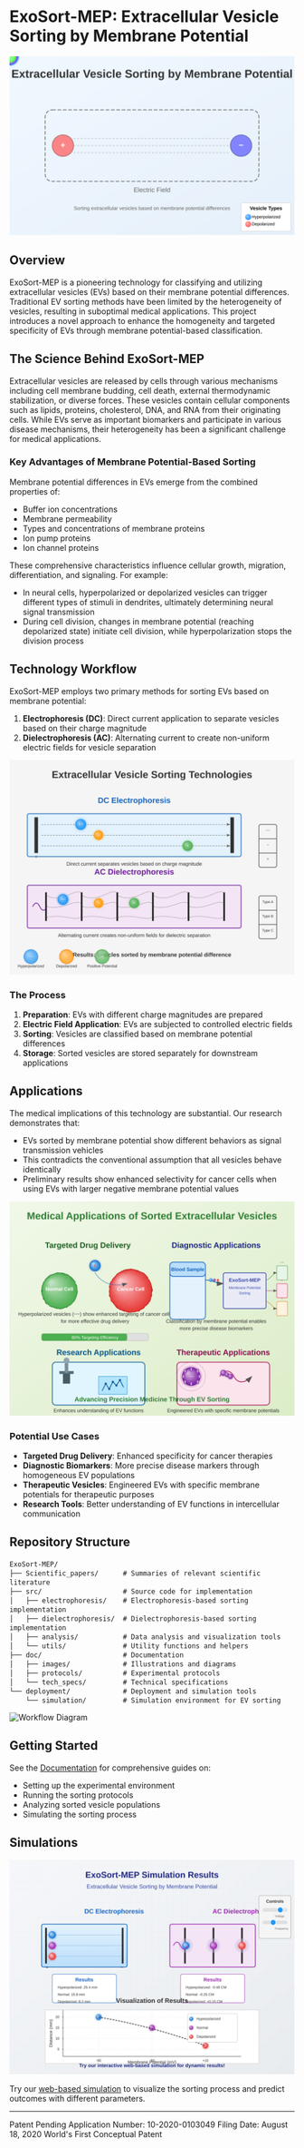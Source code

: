 # ExoSort-MEP: Extracellular Vesicle Sorting by Membrane Potential

![Extracellular Vesicle Sorting](doc/images/ev_sorting_overview.svg)

## Overview

ExoSort-MEP is a pioneering technology for classifying and utilizing extracellular vesicles (EVs) based on their membrane potential differences. Traditional EV sorting methods have been limited by the heterogeneity of vesicles, resulting in suboptimal medical applications. This project introduces a novel approach to enhance the homogeneity and targeted specificity of EVs through membrane potential-based classification.

## The Science Behind ExoSort-MEP

Extracellular vesicles are released by cells through various mechanisms including cell membrane budding, cell death, external thermodynamic stabilization, or diverse forces. These vesicles contain cellular components such as lipids, proteins, cholesterol, DNA, and RNA from their originating cells. While EVs serve as important biomarkers and participate in various disease mechanisms, their heterogeneity has been a significant challenge for medical applications.

### Key Advantages of Membrane Potential-Based Sorting

Membrane potential differences in EVs emerge from the combined properties of:
- Buffer ion concentrations
- Membrane permeability
- Types and concentrations of membrane proteins
- Ion pump proteins
- Ion channel proteins

These comprehensive characteristics influence cellular growth, migration, differentiation, and signaling. For example:
- In neural cells, hyperpolarized or depolarized vesicles can trigger different types of stimuli in dendrites, ultimately determining neural signal transmission
- During cell division, changes in membrane potential (reaching depolarized state) initiate cell division, while hyperpolarization stops the division process

## Technology Workflow

ExoSort-MEP employs two primary methods for sorting EVs based on membrane potential:

1. **Electrophoresis (DC)**: Direct current application to separate vesicles based on their charge magnitude
2. **Dielectrophoresis (AC)**: Alternating current to create non-uniform electric fields for vesicle separation

![Sorting Technology](doc/images/sorting_technology.svg)

### The Process

1. **Preparation**: EVs with different charge magnitudes are prepared
2. **Electric Field Application**: EVs are subjected to controlled electric fields
3. **Sorting**: Vesicles are classified based on membrane potential differences
4. **Storage**: Sorted vesicles are stored separately for downstream applications

## Applications

The medical implications of this technology are substantial. Our research demonstrates that:

- EVs sorted by membrane potential show different behaviors as signal transmission vehicles
- This contradicts the conventional assumption that all vesicles behave identically
- Preliminary results show enhanced selectivity for cancer cells when using EVs with larger negative membrane potential values

![Medical Applications](doc/images/medical_applications.svg)

### Potential Use Cases

- **Targeted Drug Delivery**: Enhanced specificity for cancer therapies
- **Diagnostic Biomarkers**: More precise disease markers through homogeneous EV populations
- **Therapeutic Vesicles**: Engineered EVs with specific membrane potentials for therapeutic purposes
- **Research Tools**: Better understanding of EV functions in intercellular communication

## Repository Structure

```
ExoSort-MEP/
├── Scientific_papers/      # Summaries of relevant scientific literature
├── src/                    # Source code for implementation
│   ├── electrophoresis/    # Electrophoresis-based sorting implementation
│   ├── dielectrophoresis/  # Dielectrophoresis-based sorting implementation
│   ├── analysis/           # Data analysis and visualization tools
│   └── utils/              # Utility functions and helpers
├── doc/                    # Documentation
│   ├── images/             # Illustrations and diagrams
│   ├── protocols/          # Experimental protocols
│   └── tech_specs/         # Technical specifications
└── deployment/             # Deployment and simulation tools
    └── simulation/         # Simulation environment for EV sorting
```

![Workflow Diagram](doc/images/workflow_diagram.svg)

## Getting Started

See the [Documentation](doc/) for comprehensive guides on:
- Setting up the experimental environment
- Running the sorting protocols
- Analyzing sorted vesicle populations
- Simulating the sorting process

## Simulations

![Simulation Results](doc/images/simulation_results.svg)

Try our [web-based simulation](https://github.com/JJshome/ExoSort-MEP/tree/main/deployment/simulation) to visualize the sorting process and predict outcomes with different parameters.

---

Patent Pending
Application Number: 10-2020-0103049
Filing Date: August 18, 2020
World's First Conceptual Patent

